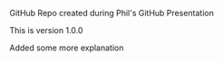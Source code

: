 GitHub Repo created during Phil's GitHub Presentation

This is version 1.0.0

Added some more explanation

